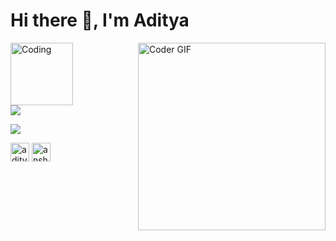 <h1>Hi there 👋,  I'm Aditya</h1>
<img align="right"src="https://media.giphy.com/media/SWoSkN6DxTszqIKEqv/giphy.gif" alt="Coder GIF" width="300">
<img align="center" alt="Coding" width="100" src="https://media.giphy.com/media/CEHtFH3rJ6xdhBUKIT/giphy.gif">
</br>

<a href="https://github.com/Adi-11">
<img align="center" src="https://github-readme-stats.vercel.app/api?username=Adi-11&show_icons=true&include_all_commits=true&theme=dark&count_private=true">
</a>
<p><p>
<a href="https://github.com/Adi-11">
<img align="center" src="https://github-readme-streak-stats.herokuapp.com/?user=Adi-11&theme=dark&count_private=true">
</a>

<p align="left">
<a href="mailto:adityaagupta31@gmail.com" target="blank"><img  src="https://my-badge-generator.herokuapp.com/badge/Gmail-Aditya-ea4335?style=for-the-badge&logo=gmail" alt="adityaagupta31@gmail.com" height="30"/></a>
<a href="https://www.linkedin.com/in/aditya-b217b1169" target="blank"><img  src="https://my-badge-generator.herokuapp.com/badge/LinkedIn-aditya--b217b1169-0A66C2?style=for-the-badge&logo=linkedin" alt="anshuman-dubey-b95100171" height="30"/></a>
</p>
